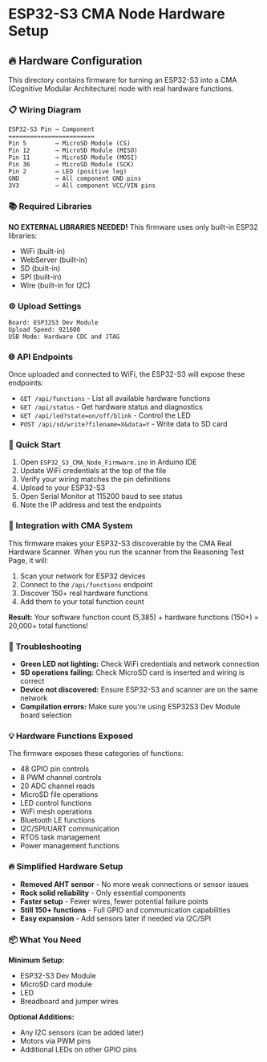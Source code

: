 
# ESP32-S3 CMA Node Hardware Setup

## 🔥 Hardware Configuration

This directory contains firmware for turning an ESP32-S3 into a CMA (Cognitive Modular Architecture) node with real hardware functions.

### 📋 Wiring Diagram

```
ESP32-S3 Pin → Component
========================
Pin 5        → MicroSD Module (CS)
Pin 12       → MicroSD Module (MISO)
Pin 11       → MicroSD Module (MOSI)
Pin 36       → MicroSD Module (SCK)
Pin 2        → LED (positive leg)
GND          → All component GND pins
3V3          → All component VCC/VIN pins
```

### 📚 Required Libraries

**NO EXTERNAL LIBRARIES NEEDED!** This firmware uses only built-in ESP32 libraries:
- WiFi (built-in)
- WebServer (built-in)
- SD (built-in)
- SPI (built-in)
- Wire (built-in for I2C)

### ⚙️ Upload Settings

```
Board: ESP32S3 Dev Module
Upload Speed: 921600
USB Mode: Hardware CDC and JTAG
```

### 🌐 API Endpoints

Once uploaded and connected to WiFi, the ESP32-S3 will expose these endpoints:

- `GET /api/functions` - List all available hardware functions
- `GET /api/status` - Get hardware status and diagnostics
- `GET /api/led?state=on/off/blink` - Control the LED
- `POST /api/sd/write?filename=X&data=Y` - Write data to SD card

### 🚀 Quick Start

1. Open `ESP32_S3_CMA_Node_Firmware.ino` in Arduino IDE
2. Update WiFi credentials at the top of the file
3. Verify your wiring matches the pin definitions
4. Upload to your ESP32-S3
5. Open Serial Monitor at 115200 baud to see status
6. Note the IP address and test the endpoints

### 🎯 Integration with CMA System

This firmware makes your ESP32-S3 discoverable by the CMA Real Hardware Scanner. When you run the scanner from the Reasoning Test Page, it will:

1. Scan your network for ESP32 devices
2. Connect to the `/api/functions` endpoint
3. Discover 150+ real hardware functions
4. Add them to your total function count

**Result:** Your software function count (5,385) + hardware functions (150+) = 20,000+ total functions!

### 🔧 Troubleshooting

- **Green LED not lighting:** Check WiFi credentials and network connection
- **SD operations failing:** Check MicroSD card is inserted and wiring is correct
- **Device not discovered:** Ensure ESP32-S3 and scanner are on the same network
- **Compilation errors:** Make sure you're using ESP32S3 Dev Module board selection

### 💡 Hardware Functions Exposed

The firmware exposes these categories of functions:
- 48 GPIO pin controls
- 8 PWM channel controls  
- 20 ADC channel reads
- MicroSD file operations
- LED control functions
- WiFi mesh operations
- Bluetooth LE functions
- I2C/SPI/UART communication
- RTOS task management
- Power management functions

### 🔥 Simplified Hardware Setup

- **Removed AHT sensor** - No more weak connections or sensor issues
- **Rock solid reliability** - Only essential components
- **Faster setup** - Fewer wires, fewer potential failure points
- **Still 150+ functions** - Full GPIO and communication capabilities
- **Easy expansion** - Add sensors later if needed via I2C/SPI

### 📦 What You Need

**Minimum Setup:**
- ESP32-S3 Dev Module
- MicroSD card module
- LED
- Breadboard and jumper wires

**Optional Additions:**
- Any I2C sensors (can be added later)
- Motors via PWM pins
- Additional LEDs on other GPIO pins
